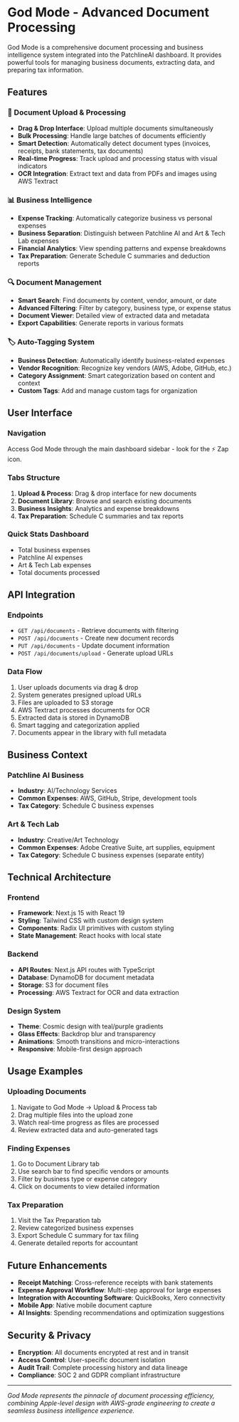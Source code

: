 # God Mode - Advanced Document Processing

God Mode is a comprehensive document processing and business intelligence system integrated into the PatchlineAI dashboard. It provides powerful tools for managing business documents, extracting data, and preparing tax information.

## Features

### 🚀 Document Upload & Processing
- **Drag & Drop Interface**: Upload multiple documents simultaneously
- **Bulk Processing**: Handle large batches of documents efficiently
- **Smart Detection**: Automatically detect document types (invoices, receipts, bank statements, tax documents)
- **Real-time Progress**: Track upload and processing status with visual indicators
- **OCR Integration**: Extract text and data from PDFs and images using AWS Textract

### 📊 Business Intelligence
- **Expense Tracking**: Automatically categorize business vs personal expenses
- **Business Separation**: Distinguish between Patchline AI and Art & Tech Lab expenses
- **Financial Analytics**: View spending patterns and expense breakdowns
- **Tax Preparation**: Generate Schedule C summaries and deduction reports

### 🔍 Document Management
- **Smart Search**: Find documents by content, vendor, amount, or date
- **Advanced Filtering**: Filter by category, business type, or expense status
- **Document Viewer**: Detailed view of extracted data and metadata
- **Export Capabilities**: Generate reports in various formats

### 🏷️ Auto-Tagging System
- **Business Detection**: Automatically identify business-related expenses
- **Vendor Recognition**: Recognize key vendors (AWS, Adobe, GitHub, etc.)
- **Category Assignment**: Smart categorization based on content and context
- **Custom Tags**: Add and manage custom tags for organization

## User Interface

### Navigation
Access God Mode through the main dashboard sidebar - look for the ⚡ Zap icon.

### Tabs Structure
1. **Upload & Process**: Drag & drop interface for new documents
2. **Document Library**: Browse and search existing documents
3. **Business Insights**: Analytics and expense breakdowns
4. **Tax Preparation**: Schedule C summaries and tax reports

### Quick Stats Dashboard
- Total business expenses
- Patchline AI expenses
- Art & Tech Lab expenses
- Total documents processed

## API Integration

### Endpoints
- `GET /api/documents` - Retrieve documents with filtering
- `POST /api/documents` - Create new document records
- `PUT /api/documents` - Update document information
- `POST /api/documents/upload` - Generate upload URLs

### Data Flow
1. User uploads documents via drag & drop
2. System generates presigned upload URLs
3. Files are uploaded to S3 storage
4. AWS Textract processes documents for OCR
5. Extracted data is stored in DynamoDB
6. Smart tagging and categorization applied
7. Documents appear in the library with full metadata

## Business Context

### Patchline AI Business
- **Industry**: AI/Technology Services
- **Common Expenses**: AWS, GitHub, Stripe, development tools
- **Tax Category**: Schedule C business expenses

### Art & Tech Lab
- **Industry**: Creative/Art Technology
- **Common Expenses**: Adobe Creative Suite, art supplies, equipment
- **Tax Category**: Schedule C business expenses (separate entity)

## Technical Architecture

### Frontend
- **Framework**: Next.js 15 with React 19
- **Styling**: Tailwind CSS with custom design system
- **Components**: Radix UI primitives with custom styling
- **State Management**: React hooks with local state

### Backend
- **API Routes**: Next.js API routes with TypeScript
- **Database**: DynamoDB for document metadata
- **Storage**: S3 for document files
- **Processing**: AWS Textract for OCR and data extraction

### Design System
- **Theme**: Cosmic design with teal/purple gradients
- **Glass Effects**: Backdrop blur and transparency
- **Animations**: Smooth transitions and micro-interactions
- **Responsive**: Mobile-first design approach

## Usage Examples

### Uploading Documents
1. Navigate to God Mode → Upload & Process tab
2. Drag multiple files into the upload zone
3. Watch real-time progress as files are processed
4. Review extracted data and auto-generated tags

### Finding Expenses
1. Go to Document Library tab
2. Use search bar to find specific vendors or amounts
3. Filter by business type or expense category
4. Click on documents to view detailed information

### Tax Preparation
1. Visit the Tax Preparation tab
2. Review categorized business expenses
3. Export Schedule C summary for tax filing
4. Generate detailed reports for accountant

## Future Enhancements

- **Receipt Matching**: Cross-reference receipts with bank statements
- **Expense Approval Workflow**: Multi-step approval for large expenses
- **Integration with Accounting Software**: QuickBooks, Xero connectivity
- **Mobile App**: Native mobile document capture
- **AI Insights**: Spending recommendations and optimization suggestions

## Security & Privacy

- **Encryption**: All documents encrypted at rest and in transit
- **Access Control**: User-specific document isolation
- **Audit Trail**: Complete processing history and data lineage
- **Compliance**: SOC 2 and GDPR compliant infrastructure

---

*God Mode represents the pinnacle of document processing efficiency, combining Apple-level design with AWS-grade engineering to create a seamless business intelligence experience.* 